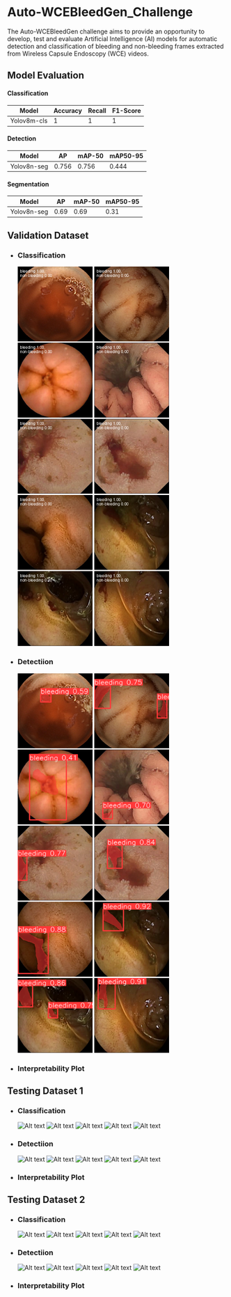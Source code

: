 # Auto-WCEBleedGen_Challenge

The Auto-WCEBleedGen challenge aims to provide an opportunity to develop, test and evaluate Artificial Intelligence (AI) models for automatic detection and classification of bleeding and non-bleeding frames extracted from Wireless Capsule Endoscopy (WCE) videos.

## Model Evaluation

#### Classification
| Model | Accuracy | Recall | F1-Score |
|----------|--------|----------|-------|
| Yolov8m-cls |    1     |   1    |     1    |

#### Detection
| Model | AP | mAP-50 | mAP50-95 |
|-------|----|--------|-------|
| Yolov8n-seg | 0.756  | 0.756 | 0.444 |

#### Segmentation
| Model | AP | mAP-50 | mAP50-95 |
|-------|----|--------|-------|
| Yolov8n-seg | 0.69  | 0.69 | 0.31 |

## Validation Dataset

- ### Classification
  <img src="Best Images/Validation/Classification/img- (30).png" alt="Alt text" style="display: inline-block; margin: 0 auto; max-width: 172px">
  <img src="Best Images/Validation/Classification/img- (61).png" alt="Alt text" style="display: inline-block; margin: 0 auto; max-width: 172px">
  <img src="Best Images/Validation/Classification/img- (162).png" alt="Alt text" style="display: inline-block; margin: 0 auto; max-width: 172px">
  <img src="Best Images/Validation/Classification/img- (228).png" alt="Alt text" style="display: inline-block; margin: 0 auto; max-width: 172px">
  <img src="Best Images/Validation/Classification/img- (635).png" alt="Alt text" style="display: inline-block; margin: 0 auto; max-width: 172px">
  <img src="Best Images/Validation/Classification/img- (649).png" alt="Alt text" style="display: inline-block; margin: 0 auto; max-width: 172px">
  <img src="Best Images/Validation/Classification/img- (990).png" alt="Alt text" style="display: inline-block; margin: 0 auto; max-width: 172px">
  <img src="Best Images/Validation/Classification/img- (1042).png" alt="Alt text" style="display: inline-block; margin: 0 auto; max-width: 172px">
  <img src="Best Images/Validation/Classification/img- (1122).png" alt="Alt text" style="display: inline-block; margin: 0 auto; max-width: 172px">
  <img src="Best Images/Validation/Classification/img- (1213).png" alt="Alt text" style="display: inline-block; margin: 0 auto; max-width: 172px">
- ### Detectiion
  <img src="Best Images/Validation/Segmentation/img- (30).png" alt="Alt text" style="display: inline-block; margin: 0 auto; max-width: 172px">
  <img src="Best Images/Validation/Segmentation/img- (61).png" alt="Alt text" style="display: inline-block; margin: 0 auto; max-width: 172px">
  <img src="Best Images/Validation/Segmentation/img- (162).png" alt="Alt text" style="display: inline-block; margin: 0 auto; max-width: 172px">
  <img src="Best Images/Validation/Segmentation/img- (228).png" alt="Alt text" style="display: inline-block; margin: 0 auto; max-width: 172px">
  <img src="Best Images/Validation/Segmentation/img- (635).png" alt="Alt text" style="display: inline-block; margin: 0 auto; max-width: 172px">
  <img src="Best Images/Validation/Segmentation/img- (649).png" alt="Alt text" style="display: inline-block; margin: 0 auto; max-width: 172px">
  <img src="Best Images/Validation/Segmentation/img- (990).png" alt="Alt text" style="display: inline-block; margin: 0 auto; max-width: 172px">
  <img src="Best Images/Validation/Segmentation/img- (1042).png" alt="Alt text" style="display: inline-block; margin: 0 auto; max-width: 172px">
  <img src="Best Images/Validation/Segmentation/img- (1122).png" alt="Alt text" style="display: inline-block; margin: 0 auto; max-width: 172px">
  <img src="Best Images/Validation/Segmentation/img- (1213).png" alt="Alt text" style="display: inline-block; margin: 0 auto; max-width: 172px">
- ### Interpretability Plot

## Testing Dataset 1

- ### Classification
  <img src="Best Images/Testing Dataset 1/Classification/A0021.png" alt="Alt text" style="display: inline-block; margin: 0 auto; max-width: 172px">
  <img src="Best Images/Testing Dataset 1/Classification/A0036.png" alt="Alt text" style="display: inline-block; margin: 0 auto; max-width: 172px">
  <img src="Best Images/Testing Dataset 1/Classification/A0038.png" alt="Alt text" style="display: inline-block; margin: 0 auto; max-width: 172px">
  <img src="Best Images/Testing Dataset 1/Classification/A0046.png" alt="Alt text" style="display: inline-block; margin: 0 auto; max-width: 172px">
  <img src="Best Images/Testing Dataset 1/Classification/A0047.png" alt="Alt text" style="display: inline-block; margin: 0 auto; max-width: 172px">
- ### Detectiion
  <img src="Best Images/Testing Dataset 1/Segmentation/A0021.png" alt="Alt text" style="display: inline-block; margin: 0 auto; max-width: 172px">
  <img src="Best Images/Testing Dataset 1/Segmentation/A0036.png" alt="Alt text" style="display: inline-block; margin: 0 auto; max-width: 172px">
  <img src="Best Images/Testing Dataset 1/Segmentation/A0038.png" alt="Alt text" style="display: inline-block; margin: 0 auto; max-width: 172px">
  <img src="Best Images/Testing Dataset 1/Segmentation/A0046.png" alt="Alt text" style="display: inline-block; margin: 0 auto; max-width: 172px">
  <img src="Best Images/Testing Dataset 1/Segmentation/A0047.png" alt="Alt text" style="display: inline-block; margin: 0 auto; max-width: 172px">
- ### Interpretability Plot

## Testing Dataset 2

- ### Classification
  <img src="Best Images/Testing Dataset 2/Classification/A0051.png" alt="Alt text" style="display: inline-block; margin: 0 auto; max-width: 172px">
  <img src="Best Images/Testing Dataset 2/Classification/A0450.png" alt="Alt text" style="display: inline-block; margin: 0 auto; max-width: 172px">
  <img src="Best Images/Testing Dataset 2/Classification/A0500.png" alt="Alt text" style="display: inline-block; margin: 0 auto; max-width: 172px">
  <img src="Best Images/Testing Dataset 2/Classification/A0507.png" alt="Alt text" style="display: inline-block; margin: 0 auto; max-width: 172px">
  <img src="Best Images/Testing Dataset 2/Classification/A0550.png" alt="Alt text" style="display: inline-block; margin: 0 auto; max-width: 172px">
- ### Detectiion
  <img src="Best Images/Testing Dataset 2/Segmentation/A0051.png" alt="Alt text" style="display: inline-block; margin: 0 auto; max-width: 172px">
  <img src="Best Images/Testing Dataset 2/Segmentation/A0450.png" alt="Alt text" style="display: inline-block; margin: 0 auto; max-width: 172px">
  <img src="Best Images/Testing Dataset 2/Segmentation/A0500.png" alt="Alt text" style="display: inline-block; margin: 0 auto; max-width: 172px">
  <img src="Best Images/Testing Dataset 2/Segmentation/A0507.png" alt="Alt text" style="display: inline-block; margin: 0 auto; max-width: 172px">
  <img src="Best Images/Testing Dataset 2/Segmentation/A0550.png" alt="Alt text" style="display: inline-block; margin: 0 auto; max-width: 172px">
- ### Interpretability Plot
